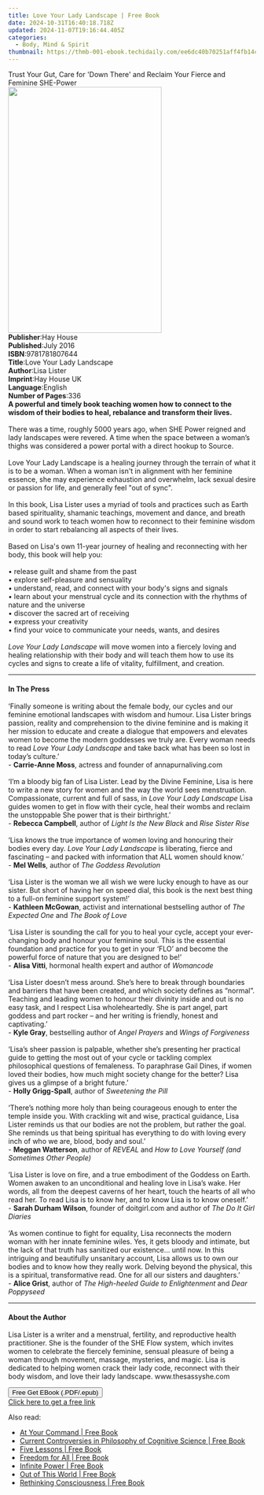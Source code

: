 ```yaml
---
title: Love Your Lady Landscape | Free Book
date: 2024-10-31T16:40:18.718Z
updated: 2024-11-07T19:16:44.405Z
categories:
  - Body, Mind & Spirit
thumbnail: https://thmb-001-ebook.techidaily.com/ee6dc40b70251aff4fb14cc185e6bcf07a92ab583efdadaaf099e203304e396d.jpg
---
```

<main id="book-container">
  <div class="flex flex-col">
    <div class="book-brief flex-1 py-6 px-4 sm:p-6 md:py-10 md:px-8">
      <!-- brief-->
      <div class="book-brief-main">
        Trust Your Gut, Care for 'Down There' and Reclaim Your Fierce and
        Feminine SHE-Power
      </div>
    </div>
    <div
      class="book-meta-info flex-1 grid gap-4 col-start-1 col-end-3 row-start-1 sm:mb-6 sm:grid-cols-4 lg:gap-6 lg:col-start-2 lg:row-end-6 lg:row-span-6 lg:mb-0"
    >
      <div
        class="book-meta-info-left place-content-center mt-4 p-4 text-sm leading-6 col-start-2 col-span-2 dark:text-slate-400"
      >
        <img
          class="w-full h-500 object-cover rounded-lg sm:h-255 sm:col-span-2 lg:col-span-full"
          src="https://img-001-ebook.techidaily.com/778b8e210d7e88c03997e18804fefbbe4ad1fafd1d8b7011a303648589b2f383.jpg"
          alt=""
          width="312"
          height="500"
        />
      </div>
      <div
        class="book-meta-info-right mt-2 col-start-1 row-start-2 col-span-3 self-center"
      >
        <!-- meta data  -->
        <div class="flex flex-col px-4 md:px-8">
          <div class="flex-1">
            <strong>Publisher</strong>:<span class="px-2">Hay House</span>
          </div>
          <div class="flex-1">
            <strong>Published</strong>:<span class="px-2">July 2016</span>
          </div>
          <div class="flex-1">
            <strong>ISBN</strong>:<span class="px-2">9781781807644</span>
          </div>
          <div class="flex-1">
            <strong>Title</strong>:<span class="px-2"
              >Love Your Lady Landscape</span
            >
          </div>
          <div class="flex-1">
            <strong>Author</strong>:<span class="px-2">Lisa Lister</span>
          </div>
          <div class="flex-1">
            <strong>Imprint</strong>:<span class="px-2">Hay House UK</span>
          </div>
          <div class="flex-1">
            <strong>Language</strong>:<span class="px-2">English</span>
          </div>
          <div class="flex-1">
            <strong>Number of Pages</strong>:<span class="px-2">336</span>
          </div>
        </div>
      </div>
    </div>
    <div class="book-description flex-1 py-6 px-4 sm:p-6 md:py-10 md:px-8">
      <div class="book-description-main">
        <div accordion-content="" id="description">
          <b
            >A powerful and timely book teaching women how to connect to the
            wisdom of their bodies to heal, rebalance and transform their
            lives.</b
          ><br /><br />There was a time, roughly 5000 years ago, when SHE Power
          reigned and lady landscapes were revered. A time when the space
          between a woman’s thighs was considered a power portal with a direct
          hookup to Source.<br /><br />Love Your Lady Landscape is a healing
          journey through the terrain of what it is to be a woman. When a woman
          isn't in alignment with her feminine essence, she may experience
          exhaustion and overwhelm, lack sexual desire or passion for life, and
          generally feel "out of sync".<br /><br />In this book, Lisa Lister
          uses a myriad of tools and practices such as Earth based spirituality,
          shamanic teachings, movement and dance, and breath and sound work to
          teach women how to reconnect to their feminine wisdom in order to
          start rebalancing all aspects of their lives.<br /><br />Based on
          Lisa's own 11-year journey of healing and reconnecting with her body,
          this book will help you:<br /><br />• release guilt and shame from the
          past&nbsp;<br />• explore self-pleasure and sensuality&nbsp;<br />•
          understand, read, and connect with your body's signs and
          signals&nbsp;<br />• learn about your menstrual cycle and its
          connection with the rhythms of nature and the universe&nbsp;<br />•
          discover the sacred art of receiving&nbsp;<br />• express your
          creativity&nbsp;<br />• find your voice to communicate your needs,
          wants, and desires<br /><br /><i>Love Your Lady Landscape</i> will
          move women into a fiercely loving and healing relationship with their
          body and will teach them how to use its cycles and signs to create a
          life of vitality, fulfillment, and creation.
        </div>
        <div class="accordion-fader"></div>
      </div>
    </div>
    <div class="book-excerpts flex-1 py-6 px-4 sm:p-6 md:py-10 md:px-8">
      <!-- excerpts-->
      <div class="book-excerpts-main">
        <hr />
        <h4 class="placeholder placeholder-heading">
          <span>In The Press</span>
        </h4>
        <p>
          ‘Finally someone is writing about the female body, our cycles and our
          feminine emotional landscapes with wisdom and humour. Lisa Lister
          brings passion, reality and comprehension to the divine feminine and
          is making it her mission to educate and create a dialogue that
          empowers and elevates women to become the modern goddesses we truly
          are. Every woman needs to read <i>Love Your Lady Landscape</i> and
          take back what has been so lost in today’s culture.’<br />-
          <b>Carrie-Anne Moss</b>, actress and founder of annapurnaliving.com<br /><br />‘I’m
          a bloody big fan of Lisa Lister. Lead by the Divine Feminine, Lisa is
          here to write a new story for women and the way the world sees
          menstruation. Compassionate, current and full of sass, in
          <i>Love Your Lady Landscape</i> Lisa guides women to get in flow with
          their cycle, heal their wombs and reclaim the unstoppable She power
          that is their birthright.’<br />- <b>Rebecca Campbell</b>, author of
          <i>Light Is the New Black</i> and <i>Rise Sister Rise</i
          ><br /><br />‘Lisa knows the true importance of women loving and
          honouring their bodies every day. <i>Love Your Lady Landscape</i> is
          liberating, fierce and fascinating – and packed with information that
          ALL women should know.’<br />- <b>Mel Wells</b>, author of
          <i>The Goddess Revolution</i><br /><br />‘Lisa Lister is the woman we
          all wish we were lucky enough to have as our sister. But short of
          having her on speed dial, this book is the next best thing to a
          full-on feminine support system!’<br />- <b>Kathleen McGowan</b>,
          activist and international bestselling author of
          <i>The Expected One </i>and <i>The Book of Love</i><br /><br />‘Lisa
          Lister is sounding the call for you to heal your cycle, accept your
          ever-changing body and honour your feminine soul. This is the
          essential foundation and practice for you to get in your ‘FLO’ and
          become the powerful force of nature that you are designed to be!’<br />-
          <b>Alisa Vitti</b>, hormonal health expert and author of
          <i>Womancode</i><br /><br />‘Lisa Lister doesn’t mess around. She’s
          here to break through boundaries and barriers that have been created,
          and which society defines as “normal”. Teaching and leading women to
          honour their divinity inside and out is no easy task, and I respect
          Lisa wholeheartedly. She is part angel, part goddess and part rocker –
          and her writing is friendly, honest and captivating.’<br />-
          <b>Kyle Gray</b>, bestselling author of <i>Angel Prayers </i>and
          <i>Wings of Forgiveness</i><br /><br />‘Lisa’s sheer passion is
          palpable, whether she’s presenting her practical guide to getting the
          most out of your cycle or tackling complex philosophical questions of
          femaleness. To paraphrase Gail Dines, if women loved their bodies, how
          much might society change for the better? Lisa gives us a glimpse of a
          bright future.’<br />- <b>Holly Grigg-Spall</b>, author of
          <i>Sweetening the Pill</i><br /><br />‘There’s nothing more holy than
          being courageous enough to enter the temple inside you. With crackling
          wit and wise, practical guidance, Lisa Lister reminds us that our
          bodies are not the problem, but rather the goal. She reminds us that
          being spiritual has everything to do with loving every inch of who we
          are, blood, body and soul.’<br />- <b>Meggan Watterson</b>, author of
          <i>REVEAL </i>and
          <i>How to Love Yourself (and Sometimes Other People)<br /><br /></i
          >‘Lisa Lister is love on fire, and a true embodiment of the Goddess on
          Earth. Women awaken to an unconditional and healing love in Lisa’s
          wake. Her words, all from the deepest caverns of her heart, touch the
          hearts of all who read her. To read Lisa is to know her, and to know
          Lisa is to know oneself.’<br />- <b>Sarah Durham Wilson</b>, founder
          of doitgirl.com and author of <i>The Do It Girl Diaries</i
          ><br /><br />‘As women continue to fight for equality, Lisa reconnects
          the modern woman with her innate feminine wiles. Yes, it gets bloody
          and intimate, but the lack of that truth has sanitized our existence…
          until now. In this intriguing and beautifully unsanitary account, Lisa
          allows us to own our bodies and to know how they really work. Delving
          beyond the physical, this is a spiritual, transformative read. One for
          all our sisters and daughters.’<br />- <b>Alice Grist</b>, author of
          <i>The High-heeled Guide to Enlightenment</i> and
          <i>Dear Poppyseed</i>
        </p>
      </div>
    </div>
    <div class="book-about-author flex-1 py-6 px-4 sm:p-6 md:py-10 md:px-8">
      <!-- about author-->
      <div class="book-main-author-main">
        <hr />
        <h4 class="placeholder placeholder-heading">
          <span>About the Author</span>
        </h4>
        <p>
          Lisa Lister is a writer and a menstrual, fertility, and reproductive
          health practitioner. She is the founder of the SHE Flow system, which
          invites women to celebrate the fiercely feminine, sensual pleasure of
          being a woman through movement, massage, mysteries, and magic. Lisa is
          dedicated to helping women crack their lady code, reconnect with their
          body wisdom, and love their lady landscape. www.thesassyshe.com
        </p>
      </div>
    </div>
    <div class="book-free-get flex-1 py-6 px-4 sm:p-6 md:py-10 md:px-8">
      <button
        id="btn-free-get"
        class="bg-blue-500 hover:bg-blue-700 text-white font-bold py-2 px-4 rounded"
      >
        Free Get EBook (.PDF/.epub)
      </button>
      <div id="countdown-display" class="px-2 text-lg mt-2"></div>
      <a
        id="free-link"
        class="hidden bg-blue-500 hover:bg-blue-700 text-white font-bold py-2 px-4 rounded"
        href="https://www.ebooks.com/en-us/book/96317317/love-your-lady-landscape/lisa-lister/"
        target="_blank"
        >Click here to get a free link</a
      >
    </div>
    <script>
      let countdownTime = 0;
      let countdownInterval = null;
      document
        .getElementById('btn-free-get')
        .addEventListener('click', startCountdown);
      function startCountdown() {
        countdownTime = new Date().getTime() + 60000 * 3;
        countdownInterval = setInterval(updateCountdown, 1000);
        document.getElementById('btn-free-get').disabled = true;
        document
          .getElementById('btn-free-get')
          .classList.add('bg-gray-500', 'cursor-not-allowed');
      }
      function updateCountdown() {
        let currentTime = new Date().getTime();
        let timeLeft = countdownTime - currentTime;
        let secondsLeft = Math.floor(timeLeft / 1000);
        document.getElementById('countdown-display').innerHTML =
          `Remaining time: ${secondsLeft} seconds.`;
        if (secondsLeft <= 0) {
          clearInterval(countdownInterval);
          document.getElementById('btn-free-get').classList.add('hidden');
          document.getElementById('free-link').classList.remove('hidden');
          document.getElementById('countdown-display').innerHTML = '';
        }
      }
    </script>
  </div>
</main>

<ins class="adsbygoogle"
      style="display:block"
      data-ad-client="ca-pub-7571918770474297"
      data-ad-slot="8358498916"
      data-ad-format="auto"
      data-full-width-responsive="true"></ins>
    

<span class="atpl-alsoreadstyle">Also read:</span>
<div><ul>
<li><a href="https://novels-ebooks.techidaily.com/210008836-9781722524524-at-your-command/"><u>At Your Command | Free Book</u></a></li>
<li><a href="https://novels-ebooks.techidaily.com/210008585-9781000063080-current-controversies-in-philosophy-of-cognitive-science/"><u>Current Controversies in Philosophy of Cognitive Science | Free Book</u></a></li>
<li><a href="https://novels-ebooks.techidaily.com/210008840-9781722524548-five-lessons/"><u>Five Lessons | Free Book</u></a></li>
<li><a href="https://novels-ebooks.techidaily.com/210008837-9781722524531-freedom-for-all/"><u>Freedom for All | Free Book</u></a></li>
<li><a href="https://novels-ebooks.techidaily.com/210008844-9781722524517-infinite-power/"><u>Infinite Power | Free Book</u></a></li>
<li><a href="https://novels-ebooks.techidaily.com/210008842-9781722524555-out-of-this-world/"><u>Out of This World | Free Book</u></a></li>
<li><a href="https://novels-ebooks.techidaily.com/210007456-9781940447452-rethinking-consciousness/"><u>Rethinking Consciousness | Free Book</u></a></li>
</ul></div>

